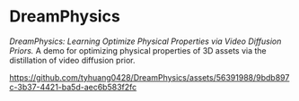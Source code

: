 # DreamPhysics
*DreamPhysics: Learning Optimize Physical Properties via Video Diffusion Priors.* A demo for optimizing physical properties of 3D assets via the distillation of video diffusion prior.

https://github.com/tyhuang0428/DreamPhysics/assets/56391988/9bdb897c-3b37-4421-ba5d-aec6b583f2fc
